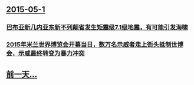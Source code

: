 ## [2015-05-1](/zh/news/2015/05/1/index.md)

### [巴布亚新几内亚东新不列颠省发生矩震级7.1级地震，有可能引发海啸](/zh/news/2015/05/1/巴布亚新几内亚东新不列颠省发生矩震级71级地震-有可能引发海啸.md)
### [2015年米兰世界博览会开幕当日，数万名示威者走上街头抵制世博会，示威最终转变为暴力冲突](/zh/news/2015/05/1/2015年米兰世界博览会开幕当日-数万名示威者走上街头抵制世博会-示威最终转变为暴力冲突.md)
## [前一天...](/zh/news/2015/04/30/index.md)

